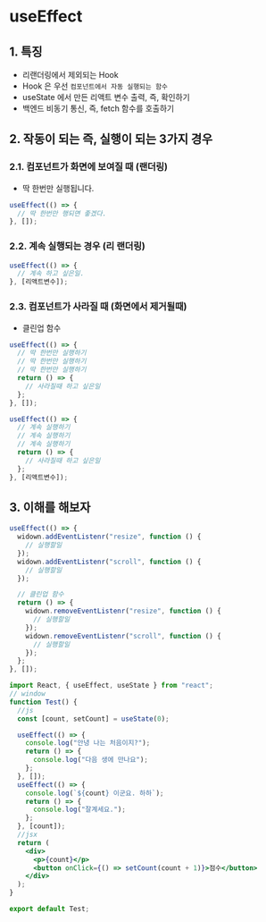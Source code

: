 # useEffect

## 1. 특징

- 리랜더링에서 제외되는 Hook
- Hook 은 우선 `컴포넌트에서 자동 실행되는 함수`
- useState 에서 만든 리액트 변수 출력, 즉, 확인하기
- 백엔드 비동기 통신, 즉, fetch 함수를 호출하기

## 2. 작동이 되는 즉, 실행이 되는 3가지 경우

### 2.1. 컴포넌트가 화면에 보여질 때 (랜더링)

- 딱 한번만 실행됩니다.

```js
useEffect(() => {
  // 딱 한번만 행되면 좋겠다.
}, []);
```

### 2.2. 계속 실행되는 경우 (리 랜더링)

```js
useEffect(() => {
  // 계속 하고 싶은일.
}, [리액트변수]);
```

### 2.3. 컴포넌트가 사라질 때 (화면에서 제거될때)

- 클린업 함수

```js
useEffect(() => {
  // 딱 한번만 실행하기
  // 딱 한번만 실행하기
  // 딱 한번만 실행하기
  return () => {
    // 사라질때 하고 싶은일
  };
}, []);
```

```js
useEffect(() => {
  // 계속 실행하기
  // 계속 실행하기
  // 계속 실행하기
  return () => {
    // 사라질때 하고 싶은일
  };
}, [리액트변수]);
```

## 3. 이해를 해보자

```js
useEffect(() => {
  widown.addEventListenr("resize", function () {
    // 실행할일
  });
  widown.addEventListenr("scroll", function () {
    // 실행할일
  });

  // 클린업 함수
  return () => {
    widown.removeEventListenr("resize", function () {
      // 실행할일
    });
    widown.removeEventListenr("scroll", function () {
      // 실행할일
    });
  };
}, []);
```

```jsx
import React, { useEffect, useState } from "react";
// window
function Test() {
  //js
  const [count, setCount] = useState(0);

  useEffect(() => {
    console.log("안녕 나는 처음이지?");
    return () => {
      console.log("다음 생에 만나요");
    };
  }, []);
  useEffect(() => {
    console.log(`${count} 이군요. 하하`);
    return () => {
      console.log("잘계세요.");
    };
  }, [count]);
  //jsx
  return (
    <div>
      <p>{count}</p>
      <button onClick={() => setCount(count + 1)}>점수</button>
    </div>
  );
}

export default Test;
```
